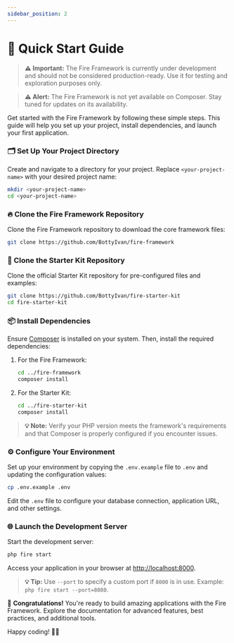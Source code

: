 ```yaml
---
sidebar_position: 2
---
```


# 🚀 Quick Start Guide

> **⚠️ Important:** The Fire Framework is currently under development and should not be considered production-ready. Use it for testing and exploration purposes only.

> **⚠️ Alert:** The Fire Framework is not yet available on Composer. Stay tuned for updates on its availability.

Get started with the Fire Framework by following these simple steps. This guide will help you set up your project, install dependencies, and launch your first application.

### 🗂️ Set Up Your Project Directory

Create and navigate to a directory for your project. Replace `<your-project-name>` with your desired project name:

```bash
mkdir <your-project-name>
cd <your-project-name>
```

### 🔥 Clone the Fire Framework Repository

Clone the Fire Framework repository to download the core framework files:

```bash
git clone https://github.com/BottyIvan/fire-framework
```

### 🚀 Clone the Starter Kit Repository

Clone the official Starter Kit repository for pre-configured files and examples:

```bash
git clone https://github.com/BottyIvan/fire-starter-kit
cd fire-starter-kit
```

### 📦 Install Dependencies

Ensure [Composer](https://getcomposer.org/) is installed on your system. Then, install the required dependencies:

1. For the Fire Framework:

   ```bash
   cd ../fire-framework
   composer install
   ```

2. For the Starter Kit:

   ```bash
   cd ../fire-starter-kit
   composer install
   ```

> **💡 Note:** Verify your PHP version meets the framework's requirements and that Composer is properly configured if you encounter issues.

### ⚙️ Configure Your Environment

Set up your environment by copying the `.env.example` file to `.env` and updating the configuration values:

```bash
cp .env.example .env
```

Edit the `.env` file to configure your database connection, application URL, and other settings.

### 🌐 Launch the Development Server

Start the development server:

```bash
php fire start
```

Access your application in your browser at [http://localhost:8000](http://localhost:8000).

> **💡 Tip:** Use `--port` to specify a custom port if `8000` is in use. Example: `php fire start --port=8080`.

🎉 **Congratulations!** You're ready to build amazing applications with the Fire Framework. Explore the documentation for advanced features, best practices, and additional tools.

Happy coding! 👨‍💻
